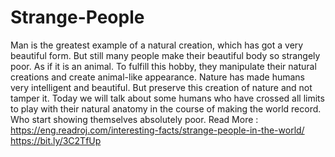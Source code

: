 # Strange-People
Man is the greatest example of a natural creation, which has got a very beautiful form. But still many people make their beautiful body so strangely poor. As if it is an animal. To fulfill this hobby, they manipulate their natural creations and create animal-like appearance. Nature has made humans very intelligent and beautiful. But preserve this creation of nature and not tamper it. Today we will talk about some humans who have crossed all limits to play with their natural anatomy in the course of making the world record. Who start showing themselves absolutely poor.  Read More : https://eng.readroj.com/interesting-facts/strange-people-in-the-world/ https://bit.ly/3C2TfUp
